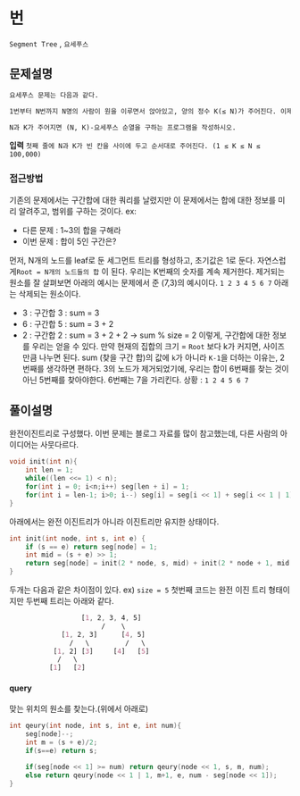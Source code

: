 # 번
<!-- tag 관련 기입 -->
`Segment Tree` , `요세푸스`

## 문제설명

```markdown
요세푸스 문제는 다음과 같다.

1번부터 N번까지 N명의 사람이 원을 이루면서 앉아있고, 양의 정수 K(≤ N)가 주어진다. 이제 순서대로 K번째 사람을 제거한다. 한 사람이 제거되면 남은 사람들로 이루어진 원을 따라 이 과정을 계속해 나간다. 이 과정은 N명의 사람이 모두 제거될 때까지 계속된다. 원에서 사람들이 제거되는 순서를 (N, K)-요세푸스 순열이라고 한다. 예를 들어 (7, 3)-요세푸스 순열은 <3, 6, 2, 7, 5, 1, 4>이다.

N과 K가 주어지면 (N, K)-요세푸스 순열을 구하는 프로그램을 작성하시오.
```
**입력**
`첫째 줄에 N과 K가 빈 칸을 사이에 두고 순서대로 주어진다. (1 ≤ K ≤ N ≤ 100,000)`

### 접근방법
기존의 문제에서는 구간합에 대한 쿼리를 날렸지만 이 문제에서는 합에 대한 정보를 미리 알려주고, 범위를 구하는 것이다.
ex:  
- 다른 문제 : 1~3의 합을 구해라
- 이번 문제 : 합이 5인 구간은?

먼저, N개의 노드를 leaf로 둔 세그먼트 트리를 형성하고, 초기값은 1로 둔다. 자연스럽게`Root = N개의 노드들의 합` 이 된다. 우리는 K번째의 숫자를 계속 제거한다. 제거되는 원소를 잘 살펴보면 아래의 예시는 문제에서 준 (7,3)의 예시이다. 
`1 2 3 4 5 6 7` 아래는 삭제되는 원소이다.
- 3 : 구간합 3 : sum = 3 
- 6 : 구간합 5 : sum = 3 + 2 
- 2 : 구간합 2 : sum = 3 + 2 + 2 -> sum % size = 2
이렇게, 구간합에 대한 정보를 우리는 얻을 수 있다.
만약 현재의 집합의 크기 = `Root` 보다 k가 커지면, 사이즈만큼 나누면 된다.
sum (찾을 구간 합)의 값에 `k`가 아니라 `K-1`을 더하는 이유는, 2번째를 생각하면 편하다. 3의 노드가 제거되었기에, 우리는 합이 6번째를 찾는 것이 아닌 5번째를 찾아야한다. 6번째는 7을 가리킨다.
상황 : `1 2 4 5 6 7`
## 풀이설명
완전이진트리로 구성했다. 이번 문제는 블로그 자료를 많이 참고했는데, 다른 사람의 아이디어는 사뭇다르다.
```cpp
void init(int n){
    int len = 1;
    while((len <<= 1) < n);
    for(int i = 0; i<n;i++) seg[len + i] = 1;
    for(int i = len-1; i>0; i--) seg[i] = seg[i << 1] + seg[i << 1 | 1];
}
```
아래에서는 완전 이진트리가 아니라 이진트리만 유지한 상태이다. 
```cpp
int init(int node, int s, int e) {
    if (s == e) return seg[node] = 1;
    int mid = (s + e) >> 1;
    return seg[node] = init(2 * node, s, mid) + init(2 * node + 1, mid + 1, e);
}
```
두개는 다음과 같은 차이점이 있다. ex) `size = 5`
첫번째 코드는 완전 이진 트리 형태이지만 두번째 트리는 아래와 같다.
```css
                  [1, 2, 3, 4, 5]
                       /    \
             [1, 2, 3]      [4, 5]
               /   \         /   \
           [1, 2] [3]     [4]   [5]
            /   \
          [1]   [2]
```
#### query
맞는 위치의 원소를 찾는다.(위에서 아래로)
```cpp
int qeury(int node, int s, int e, int num){
    seg[node]--;
    int m = (s + e)/2;
    if(s==e) return s;

    if(seg[node << 1] >= num) return qeury(node << 1, s, m, num);
    else return qeury(node << 1 | 1, m+1, e, num - seg[node << 1]);
}
```
  